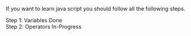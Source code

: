If you want to learn java script you should follow all the following steps.

Step 1: Variables                           Done
<br/>
Step 2: Operators                           In-Progress   

